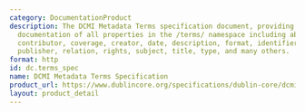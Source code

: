 ```yaml
---
category: DocumentationProduct
description: The DCMI Metadata Terms specification document, providing comprehensive
  documentation of all properties in the /terms/ namespace including abstract, accessRights,
  contributor, coverage, creator, date, description, format, identifier, language,
  publisher, relation, rights, subject, title, type, and many others.
format: http
id: dc.terms_spec
name: DCMI Metadata Terms Specification
product_url: https://www.dublincore.org/specifications/dublin-core/dcmi-terms/
layout: product_detail
---
```

